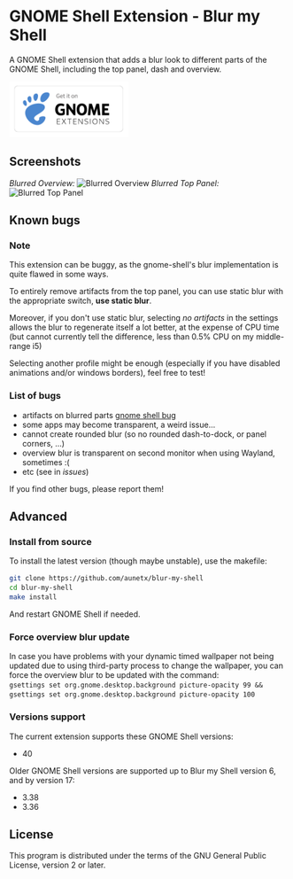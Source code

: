# GNOME Shell Extension - Blur my Shell

A GNOME Shell extension that adds a blur look to different parts of the GNOME Shell, including the top panel, dash and overview.

[<img src="https://github.com/aunetx/files_utils/raw/master/get_it_on_gnome_extensions.png" height="100">](https://extensions.gnome.org/extension/3193/blur-my-shell/)

## Screenshots

*Blurred Overview:*
![Blurred Overview](https://user-images.githubusercontent.com/38633812/116588850-779beb80-a935-11eb-8f2f-81bcd46fe694.png)
*Blurred Top Panel:*
![Blurred Top Panel](https://user-images.githubusercontent.com/38633812/116588885-81bdea00-a935-11eb-9c80-c97716369b7c.png)

## Known bugs

### Note

This extension can be buggy, as the gnome-shell's blur implementation is quite flawed in some ways.

To entirely remove artifacts from the top panel, you can use static blur with the appropriate switch, **use static blur**.

Moreover, if you don't use static blur, selecting *no artifacts* in the settings allows the blur to regenerate itself a lot better, at the expense of CPU time (but cannot currently tell the difference, less than 0.5% CPU on my middle-range i5)

Selecting another profile might be enough (especially if you have disabled animations and/or windows borders), feel free to test!

### List of bugs

- artifacts on blurred parts [gnome shell bug](https://gitlab.gnome.org/GNOME/gnome-shell/-/issues/2857)
- some apps may become transparent, a weird issue...
- cannot create rounded blur (so no rounded dash-to-dock, or panel corners, ...)
- overview blur is transparent on second monitor when using Wayland, sometimes :(
- etc (see in *issues*)

If you find other bugs, please report them!

## Advanced

### Install from source

To install the latest version (though maybe unstable), use the makefile:

```sh
git clone https://github.com/aunetx/blur-my-shell
cd blur-my-shell
make install
```

And restart GNOME Shell if needed.

### Force overview blur update

In case you have problems with your dynamic timed wallpaper not being updated due to using third-party process to change the wallpaper, you can force the overview blur to be updated with the command:\
`gsettings set org.gnome.desktop.background picture-opacity 99 && gsettings set org.gnome.desktop.background picture-opacity 100`

### Versions support

The current extension supports these GNOME Shell versions:

- 40

Older GNOME Shell versions are supported up to Blur my Shell version 6, and by version 17:

- 3.38
- 3.36

## License

This program is distributed under the terms of the GNU General Public License, version 2 or later.
